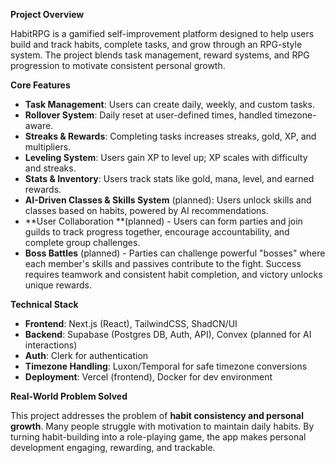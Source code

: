 **Project Overview**

HabitRPG is a gamified self-improvement platform designed to help users build and track habits, complete tasks, and grow through an RPG-style system. The project blends task management, reward systems, and RPG progression to motivate consistent personal growth.



**Core Features**

- **Task Management**: Users can create daily, weekly, and custom tasks.
- **Rollover System**: Daily reset at user-defined times, handled timezone-aware.
- **Streaks & Rewards**: Completing tasks increases streaks, gold, XP, and multipliers.
- **Leveling System**: Users gain XP to level up; XP scales with difficulty and streaks.
- **Stats & Inventory**: Users track stats like gold, mana, level, and earned rewards.
- **AI-Driven Classes & Skills System** (planned): Users unlock skills and classes based on habits, powered by AI recommendations.
- **User Collaboration **(planned) - Users can form parties and join guilds to track progress together, encourage accountability, and complete group challenges.
- **Boss Battles** (planned) - Parties can challenge powerful "bosses" where each member's skills and passives contribute to the fight. Success requires teamwork and consistent habit completion, and victory unlocks unique rewards.


**Technical Stack**

- **Frontend**: Next.js (React), TailwindCSS, ShadCN/UI
- **Backend**: Supabase (Postgres DB, Auth, API), Convex (planned for AI interactions)
- **Auth**: Clerk for authentication
- **Timezone Handling**: Luxon/Temporal for safe timezone conversions
- **Deployment**: Vercel (frontend), Docker for dev environment


**Real-World Problem Solved**

This project addresses the problem of **habit consistency and personal growth**. Many people struggle with motivation to maintain daily habits. By turning habit-building into a role-playing game, the app makes personal development engaging, rewarding, and trackable.



